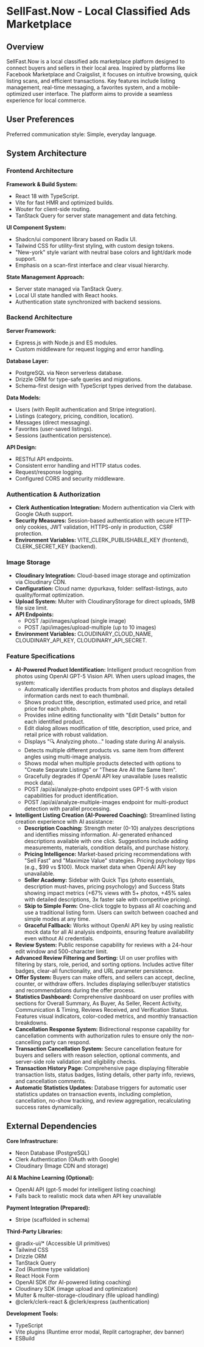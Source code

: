 # SellFast.Now - Local Classified Ads Marketplace

## Overview

SellFast.Now is a local classified ads marketplace platform designed to connect buyers and sellers in their local area. Inspired by platforms like Facebook Marketplace and Craigslist, it focuses on intuitive browsing, quick listing scans, and efficient transactions. Key features include listing management, real-time messaging, a favorites system, and a mobile-optimized user interface. The platform aims to provide a seamless experience for local commerce.

## User Preferences

Preferred communication style: Simple, everyday language.

## System Architecture

### Frontend Architecture

**Framework & Build System:**
- React 18 with TypeScript.
- Vite for fast HMR and optimized builds.
- Wouter for client-side routing.
- TanStack Query for server state management and data fetching.

**UI Component System:**
- Shadcn/ui component library based on Radix UI.
- Tailwind CSS for utility-first styling, with custom design tokens.
- "New-york" style variant with neutral base colors and light/dark mode support.
- Emphasis on a scan-first interface and clear visual hierarchy.

**State Management Approach:**
- Server state managed via TanStack Query.
- Local UI state handled with React hooks.
- Authentication state synchronized with backend sessions.

### Backend Architecture

**Server Framework:**
- Express.js with Node.js and ES modules.
- Custom middleware for request logging and error handling.

**Database Layer:**
- PostgreSQL via Neon serverless database.
- Drizzle ORM for type-safe queries and migrations.
- Schema-first design with TypeScript types derived from the database.

**Data Models:**
- Users (with Replit authentication and Stripe integration).
- Listings (category, pricing, condition, location).
- Messages (direct messaging).
- Favorites (user-saved listings).
- Sessions (authentication persistence).

**API Design:**
- RESTful API endpoints.
- Consistent error handling and HTTP status codes.
- Request/response logging.
- Configured CORS and security middleware.

### Authentication & Authorization

- **Clerk Authentication Integration:** Modern authentication via Clerk with Google OAuth support.
- **Security Measures:** Session-based authentication with secure HTTP-only cookies, JWT validation, HTTPS-only in production, CSRF protection.
- **Environment Variables:** VITE_CLERK_PUBLISHABLE_KEY (frontend), CLERK_SECRET_KEY (backend).

### Image Storage

- **Cloudinary Integration:** Cloud-based image storage and optimization via Cloudinary CDN.
- **Configuration:** Cloud name: dypurkava, folder: sellfast-listings, auto quality/format optimization.
- **Upload System:** Multer with CloudinaryStorage for direct uploads, 5MB file size limit.
- **API Endpoints:** 
  - POST /api/images/upload (single image)
  - POST /api/images/upload-multiple (up to 10 images)
- **Environment Variables:** CLOUDINARY_CLOUD_NAME, CLOUDINARY_API_KEY, CLOUDINARY_API_SECRET.

### Feature Specifications

- **AI-Powered Product Identification:** Intelligent product recognition from photos using OpenAI GPT-5 Vision API. When users upload images, the system:
  - Automatically identifies products from photos and displays detailed information cards next to each thumbnail.
  - Shows product title, description, estimated used price, and retail price for each photo.
  - Provides inline editing functionality with "Edit Details" button for each identified product.
  - Edit dialog allows modification of title, description, used price, and retail price with robust validation.
  - Displays "🔍 Analyzing photo..." loading state during AI analysis.
  - Detects multiple different products vs. same item from different angles using multi-image analysis.
  - Shows modal when multiple products detected with options to "Create Separate Listings" or "These Are All the Same Item".
  - Gracefully degrades if OpenAI API key unavailable (uses realistic mock data).
  - POST /api/ai/analyze-photo endpoint uses GPT-5 with vision capabilities for product identification.
  - POST /api/ai/analyze-multiple-images endpoint for multi-product detection with parallel processing.
- **Intelligent Listing Creation (AI-Powered Coaching):** Streamlined listing creation experience with AI assistance:
  - **Description Coaching:** Strength meter (0-10) analyzes descriptions and identifies missing information. AI-generated enhanced descriptions available with one click. Suggestions include adding measurements, materials, condition details, and purchase history.
  - **Pricing Intelligence:** Market-based pricing recommendations with "Sell Fast" and "Maximize Value" strategies. Pricing psychology tips (e.g., $99 vs $100). Mock market data when OpenAI API key unavailable.
  - **Seller Academy:** Sidebar with Quick Tips (photo essentials, description must-haves, pricing psychology) and Success Stats showing impact metrics (+67% views with 5+ photos, +45% sales with detailed descriptions, 3x faster sale with competitive pricing).
  - **Skip to Simple Form:** One-click toggle to bypass all AI coaching and use a traditional listing form. Users can switch between coached and simple modes at any time.
  - **Graceful Fallback:** Works without OpenAI API key by using realistic mock data for all AI analysis endpoints, ensuring feature availability even without AI credentials.
- **Review System:** Public response capability for reviews with a 24-hour edit window and 500-character limit.
- **Advanced Review Filtering and Sorting:** UI on user profiles with filtering by stars, role, period, and sorting options. Includes active filter badges, clear-all functionality, and URL parameter persistence.
- **Offer System:** Buyers can make offers, and sellers can accept, decline, counter, or withdraw offers. Includes displaying seller/buyer statistics and recommendations during the offer process.
- **Statistics Dashboard:** Comprehensive dashboard on user profiles with sections for Overall Summary, As Buyer, As Seller, Recent Activity, Communication & Timing, Reviews Received, and Verification Status. Features visual indicators, color-coded metrics, and monthly transaction breakdowns.
- **Cancellation Response System:** Bidirectional response capability for cancellation comments with authorization rules to ensure only the non-cancelling party can respond.
- **Transaction Cancellation System:** Secure cancellation feature for buyers and sellers with reason selection, optional comments, and server-side role validation and eligibility checks.
- **Transaction History Page:** Comprehensive page displaying filterable transaction lists, status badges, listing details, other party info, reviews, and cancellation comments.
- **Automatic Statistics Updates:** Database triggers for automatic user statistics updates on transaction events, including completion, cancellation, no-show tracking, and review aggregation, recalculating success rates dynamically.

## External Dependencies

**Core Infrastructure:**
- Neon Database (PostgreSQL)
- Clerk Authentication (OAuth with Google)
- Cloudinary (Image CDN and storage)

**AI & Machine Learning (Optional):**
- OpenAI API (gpt-5 model for intelligent listing coaching)
- Falls back to realistic mock data when API key unavailable

**Payment Integration (Prepared):**
- Stripe (scaffolded in schema)

**Third-Party Libraries:**
- @radix-ui/* (Accessible UI primitives)
- Tailwind CSS
- Drizzle ORM
- TanStack Query
- Zod (Runtime type validation)
- React Hook Form
- OpenAI SDK (for AI-powered listing coaching)
- Cloudinary SDK (image upload and optimization)
- Multer & multer-storage-cloudinary (file upload handling)
- @clerk/clerk-react & @clerk/express (authentication)

**Development Tools:**
- TypeScript
- Vite plugins (Runtime error modal, Replit cartographer, dev banner)
- ESBuild
